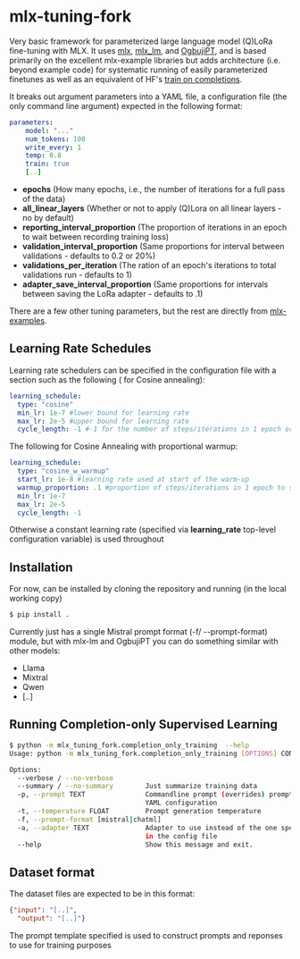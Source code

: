 # mlx-tuning-fork
Very basic framework for parameterized 
large language model (Q)LoRa fine-tuning with MLX.  It uses [mlx](https://github.com/ml-explore/mlx), [mlx_lm](https://github.com/ml-explore/mlx-examples/tree/main/llms/mlx_lm), 
and [OgbujiPT](https://github.com/OoriData/OgbujiPT), and is based primarily on the excellent mlx-example libraries
but adds architecture (i.e. beyond example code) for systematic running of easily parameterized finetunes as well as
an equivalent of HF's [train on completions](https://huggingface.co/docs/trl/sft_trainer#train-on-completions-only). 

It breaks out argument parameters into a YAML file, a configuration file (the only command line argument) expected 
in the following format:

```yaml
parameters:
    model: "..."
    num_tokens: 100
    write_every: 1
    temp: 0.8
    train: true
    [..]
```

* **epochs** (How many epochs, i.e., the number of iterations for a full pass of the data)
* **all_linear_layers** (Whether or not to apply (Q)Lora on all linear layers - no by default)
* **reporting_interval_proportion** (The proportion of iterations in an epoch to wait between recording training loss)
* **validation_interval_proportion** (Same proportions for interval between validations - defaults to 0.2 or 20%)
* **validations_per_iteration** (The ration of an epoch's iterations to total validations run - defaults to 1)
* **adapter_save_interval_proportion** (Same proportions for intervals between saving the LoRa adapter - defaults to .1)

There are a few other tuning parameters, but the rest are directly from 
[mlx-examples](https://github.com/ml-explore/mlx-examples/blob/main/llms/mlx_lm/tuner/trainer.py#L12).

## Learning Rate Schedules

Learning rate schedulers can be specified in the configuration file with a section such as the following (
for Cosine annealing):

```yaml
learning_schedule:
  type: "cosine"
  min_lr: 1e-7 #lower bound for learning rate 
  max_lr: 2e-5 #upper bound for learning rate 
  cycle_length: -1 #-1 for the number of steps/iterations in 1 epoch or a specific number otherwise (LR set to min_lr afterwards)
```
The following for Cosine Annealing with proportional warmup:

```yaml
learning_schedule:
  type: "cosine_w_warmup"
  start_lr: 1e-8 #learning rate used at start of the warm-up
  warmup_proportion: .1 #proportion of steps/iterations in 1 epoch to spend warming up
  min_lr: 1e-7
  max_lr: 2e-5
  cycle_length: -1
```

Otherwise a constant learning rate (specified via **learning_rate** top-level configuration variable) is used throughout

## Installation

For now, can be installed by cloning the repository and running (in the local working copy)

```bash
$ pip install .
```

Currently just has a single Mistral prompt format (-f/ --prompt-format) module, but with mlx-lm and OgbujiPT you can do something similar with other models:

* Llama
* Mixtral
* Qwen
* [..]

## Running Completion-only Supervised Learning

```bash
$ python -m mlx_tuning_fork.completion_only_training  --help
Usage: python -m mlx_tuning_fork.completion_only_training [OPTIONS] CONFIG_FILE

Options:
  --verbose / --no-verbose
  --summary / --no-summary        Just summarize training data
  -p, --prompt TEXT               Commandline prompt (overrides) prompt in
                                  YAML configuration
  -t, --temperature FLOAT         Prompt generation temperature
  -f, --prompt-format [mistral|chatml]
  -a, --adapter TEXT              Adapter to use instead of the one specified
                                  in the config file
  --help                          Show this message and exit.
```

## Dataset format

The dataset files are expected to be in this format:

```json
{"input": "[..]", 
  "output": "[..]"}
```

The prompt template specified is used to construct prompts and reponses to use for training purposes